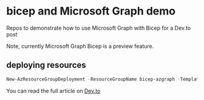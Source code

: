 # bicep and Microsoft Graph demo

Repos to demonstrate how to use Microsoft Graph with Bicep for a Dev.to post

Note, currently Microsoft Graph Bicep is a preview feature.

## deploying resources 

```powershell
New-AzResourceGroupDeployment -ResourceGroupName bicep-azgraph -TemplateFile ./Bicep/main.bicep
```

You can read the full article on [Dev.to](https://dev.to/omiossec/using-azure-bicep-to-deploy-ms-graph-resources-gh)

